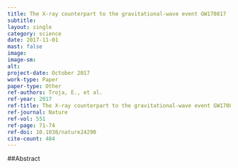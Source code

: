 ```yaml
---
title: The X-ray counterpart to the gravitational-wave event GW170817
subtitle: 
layout: single
category: science
date: 2017-11-01
mast: false
image: 
image-sm: 
alt: 
project-date: October 2017
work-type: Paper
paper-type: Other
ref-authors: Troja, E., et al.
ref-year: 2017
ref-title: The X-ray counterpart to the gravitational-wave event GW170817
ref-journal: Nature
ref-vol: 551
ref-page: 71-74
ref-doi: 10.1038/nature24290
cite-count: 484
---
```



##Abstract
